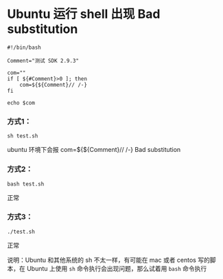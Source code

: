 # Ubuntu 运行 shell 出现 Bad substitution

```
#!/bin/bash

Comment="测试 SDK 2.9.3"

com=""
if [ ${#Comment}>0 ]; then
	com=${${Comment}// /-}
fi

echo $com
```

### 方式1：
```
sh test.sh
```
ubuntu 环境下会报 com=${${Comment}// /-} Bad substitution

### 方式2：
```
bash test.sh
```
正常

### 方式3：
```
./test.sh
```
正常


说明：Ubuntu 和其他系统的 sh 不太一样，有可能在 mac 或者 centos 写的脚本，在 Ubuntu 上使用 `sh` 命令执行会出现问题，那么试着用 `bash` 命令执行